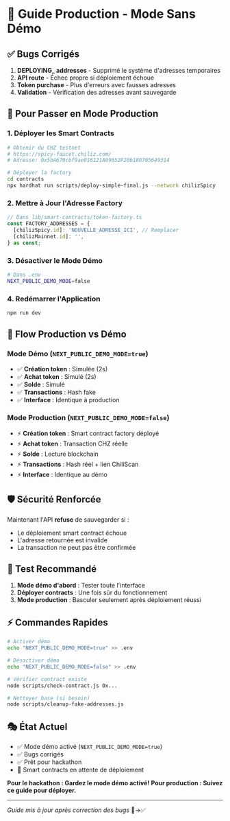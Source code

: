 # 🚀 Guide Production - Mode Sans Démo

## ✅ Bugs Corrigés

1. **DEPLOYING_ addresses** - Supprimé le système d'adresses temporaires
2. **API route** - Échec propre si déploiement échoue 
3. **Token purchase** - Plus d'erreurs avec fausses adresses
4. **Validation** - Vérification des adresses avant sauvegarde

## 🔧 Pour Passer en Mode Production

### 1. Déployer les Smart Contracts

```bash
# Obtenir du CHZ testnet
# https://spicy-faucet.chiliz.com/
# Adresse: 0x5bA670cbf9ae016121A09652F20b180765649314

# Déployer la factory
cd contracts
npx hardhat run scripts/deploy-simple-final.js --network chilizSpicy
```

### 2. Mettre à Jour l'Adresse Factory

```typescript
// Dans lib/smart-contracts/token-factory.ts
const FACTORY_ADDRESSES = {
  [chilizSpicy.id]: 'NOUVELLE_ADRESSE_ICI', // Remplacer
  [chilizMainnet.id]: '', 
} as const;
```

### 3. Désactiver le Mode Démo

```bash
# Dans .env
NEXT_PUBLIC_DEMO_MODE=false
```

### 4. Redémarrer l'Application

```bash
npm run dev
```

## 🎯 Flow Production vs Démo

### Mode Démo (`NEXT_PUBLIC_DEMO_MODE=true`)
- ✅ **Création token** : Simulée (2s)
- ✅ **Achat token** : Simulé (2s) 
- ✅ **Solde** : Simulé
- ✅ **Transactions** : Hash fake
- ✅ **Interface** : Identique à production

### Mode Production (`NEXT_PUBLIC_DEMO_MODE=false`)
- ⚡ **Création token** : Smart contract factory déployé
- ⚡ **Achat token** : Transaction CHZ réelle
- ⚡ **Solde** : Lecture blockchain
- ⚡ **Transactions** : Hash réel + lien ChiliScan
- ⚡ **Interface** : Identique au démo

## 🛡 Sécurité Renforcée

Maintenant l'API **refuse** de sauvegarder si :
- Le déploiement smart contract échoue
- L'adresse retournée est invalide
- La transaction ne peut pas être confirmée

## 🧪 Test Recommandé

1. **Mode démo d'abord** : Tester toute l'interface
2. **Déployer contracts** : Une fois sûr du fonctionnement
3. **Mode production** : Basculer seulement après déploiement réussi

## ⚡ Commandes Rapides

```bash
# Activer démo
echo "NEXT_PUBLIC_DEMO_MODE=true" >> .env

# Désactiver démo  
echo "NEXT_PUBLIC_DEMO_MODE=false" >> .env

# Vérifier contract existe
node scripts/check-contract.js 0x...

# Nettoyer base (si besoin)
node scripts/cleanup-fake-addresses.js
```

## 🎭 État Actuel

- ✅ Mode démo activé (`NEXT_PUBLIC_DEMO_MODE=true`)
- ✅ Bugs corrigés
- ✅ Prêt pour hackathon
- 🔄 Smart contracts en attente de déploiement

**Pour le hackathon : Gardez le mode démo activé!**
**Pour production : Suivez ce guide pour déployer.**

---

*Guide mis à jour après correction des bugs* 🐛→✅
